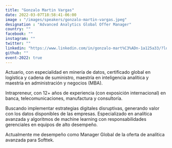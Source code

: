 ```yaml
---
title: "Gonzalo Martin Vargas"
date: 2022-03-07T18:58:41-06:00
image : "/images/speakers/gonzalo-martin-vargas.jpeg"
designation : "Advanced Analytics Global Offer Manager"
country: ""
facebook: ""
instagram: ""
twitter: ""
linkedin: "https://www.linkedin.com/in/gonzalo-mart%C3%ADn-1a125a33/?locale=es_ES"
github: ""
event-2022: true
---
```


Actuario, con especialidad en minería de datos, certificado global en logística y cadena de suministro, maestría en inteligencia analítica y maestría en administración y negocios (MBA).

Intrapreneur, con 12+ años de experiencia (con exposición internacional) en banca, telecomunicaciones, manufactura y consultoría.

Buscando implementar estrategias digitales disruptivas, generando valor con los datos disponibles de las empresas. Especializado en analítica avanzada y algoritmos de machine learning con responsabilidades gerenciales en equipos de alto desempeño.

Actualmente me desempeño como Manager Global de la oferta de analítica avanzada para Softtek.